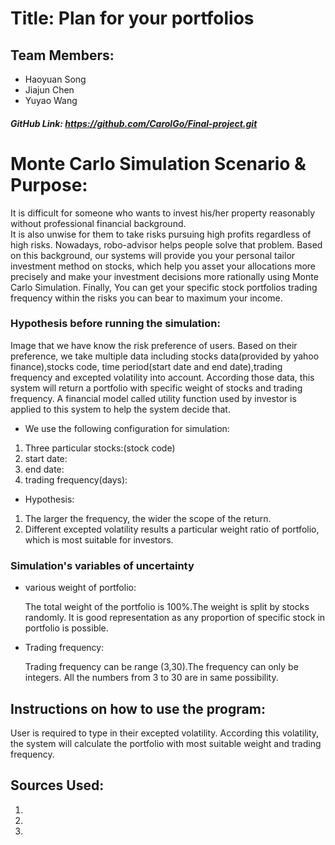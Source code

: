 # Title: Plan for your portfolios


## Team Members:
- Haoyuan Song
- Jiajun Chen
- Yuyao Wang  
##### GitHub Link: https://github.com/CarolGo/Final-project.git


# Monte Carlo Simulation Scenario & Purpose:
It is difficult for someone who wants to invest his/her property reasonably without professional financial background.  
It is also unwise for them to take risks pursuing high profits regardless of high risks. Nowadays, robo-advisor helps people solve that problem. Based on this background, our systems will provide you your personal 
tailor investment method on stocks, which help you asset your allocations more precisely and make your investment decisions 
more rationally using Monte Carlo Simulation. Finally, You can get your specific stock portfolios trading frequency 
within the risks you can bear to maximum your income.


### Hypothesis before running the simulation:
Image that we have know the risk preference of users. Based on their preference, we take multiple data including stocks data(provided by yahoo finance),stocks code, time period(start date
and end date),trading frequency and excepted volatility into account. According those data, this system will return a portfolio with specific weight of stocks and trading frequency.
A financial model called utility function used by investor is applied to this system to help the system decide that.
- We use the following configuration for simulation:
1. Three particular stocks:(stock code)
1. start date:
1. end date:
1. trading frequency(days):

- Hypothesis:  

1. The larger the frequency, the wider the scope of the return.
1. Different excepted volatility results a particular weight ratio of portfolio, which is most suitable for investors.


### Simulation's variables of uncertainty
- various weight of portfolio:  

  The total weight of the portfolio is 100%.The weight is split by stocks randomly. It is good representation as any proportion of specific stock in portfolio is possible.
- Trading frequency:  

  Trading frequency can be range (3,30).The frequency can only be integers. All the numbers from 3 to 30 are in same possibility.


## Instructions on how to use the program:
User is required to type in their excepted volatility. According this volatility, the system will calculate the portfolio
with most suitable weight and trading frequency.


## Sources Used:
1. 
1. 
1. 

